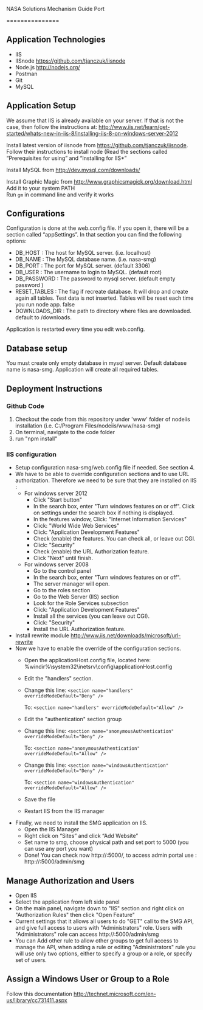
NASA Solutions Mechanism Guide Port

===============

## Application Technologies

-	IIS
-	IISnode https://github.com/tjanczuk/iisnode 
-	Node.js http://nodejs.org/
-	Postman
-	Git
-	MySQL

## Application Setup

We assume that IIS is already available on your server. If that is not the case, then follow the instructions at: http://www.iis.net/learn/get-started/whats-new-in-iis-8/installing-iis-8-on-windows-server-2012 

Install latest version of iisnode from https://github.com/tjanczuk/iisnode. Follow their instructions to install node (Read the sections called “Prerequisites for using” and “Installing for IIS*”

Install MySQL from http://dev.mysql.com/downloads/ 

Install Graphic Magic from http://www.graphicsmagick.org/download.html  
Add it to your system PATH  
Run ``gm`` in command line and verify it works

## Configurations

Configuration is done at the web.config file. If you open it, there will be a section called “appSettings”. In that section you can find the following options:

- DB_HOST :	The host for MySQL server.	(i.e. localhost)
- DB_NAME :	The MySQL database name. 	(i.e. nasa-smg)
- DB_PORT	: The port for MySQL server.	(default 3306)
- DB_USER	: The username to login to MySQL.	(default root)
- DB_PASSWORD : The password to mysql server.	(default empty password )
- RESET_TABLES : The flag if recreate database. It will drop and create again all tables. Test data is not inserted. Tables will be reset each time you run node app.	false
- DOWNLOADS_DIR	: The path to directory where files are downloaded. default to <app folder>/downloads.

Application is restarted every time you edit web.config.

## Database setup

You must create only empty database in mysql server. Default database name is nasa-smg. Application will create all required tables.

##	Deployment Instructions

### Github Code

1. Checkout the code from this repository under 'www' folder of nodeiis installation (i.e. C:/Program Files/nodeiis/www/nasa-smg)
2. On terminal, navigate to the code folder
3. run "npm install"

###	 IIS configuration

* Setup configuration nasa-smg/web.config file if needed. See section 4.
* We have to be able to override configuration sections and to use URL authorization. Therefore we need to be sure that they are installed on IIS :
  * For windows server 2012
    * Click "Start button"
    * In the search box, enter "Turn windows features on or off". Click on settings under the search box if nothing is displayed.
    * In the features window, Click: "Internet Information Services"
    * Click: "World Wide Web Services"
    * Click: "Application Development Features"
    * Check (enable) the features. You can check all, or leave out CGI.
    * Click: "Security"
    * Check (enable) the URL Authorization feature.
    * Click "Next" until finish.
  * For windows server 2008
    * Go to the control panel
    * In the search box, enter "Turn windows features on or off".
    * The server manager will open.
    * Go to the roles section
    * Go to the Web Server (IIS) section
    * Look for the Role Services subsection
    * Click: "Application Development Features"
    * Install all the services (you can leave out CGI).
    * Click: "Security"
    * Install the URL Authorization feature.
* Install rewrite module http://www.iis.net/downloads/microsoft/url-rewrite
* Now we have to enable the override of the configuration sections.
  * Open the applicationHost.config file, located here: %windir%\system32\inetsrv\config\applicationHost.config
  * Edit the "handlers" section.
  * Change this line:
       ``<section name="handlers" overrideModeDefault="Deny" />``

    To:
       ``<section name="handlers" overrideModeDefault="Allow" />``

  * Edit the "authentication" section group
  * Change this line:
       ``<section name="anonymousAuthentication" overrideModeDefault="Deny" />``

       To:
       ``<section name="anonymousAuthentication" overrideModeDefault="Allow" />``
       
  * Change this line:
       ``<section name="windowsAuthentication" overrideModeDefault="Deny" />``

       To:
       ``<section name="windowsAuthentication" overrideModeDefault="Allow" />``
       
  * Save the file
  * Restart IIS from the IIS manager
* Finally, we need to install the SMG application on IIS.
  * Open the IIS Manager
  * Right click on “Sites” and click “Add Website”
  * Set name to smg, choose physical path and set port to 5000 (you can use any port you want)
  * Done! You can check now http://<IP>:5000/, to access admin portal use : http://<IP>:5000/admin/smg

## Manage Authorization and Users

* Open IIS
* Select the application from left side panel
* On the main panel, navigate down to "IIS" section and right click on "Authorization Rules" then click "Open Feature"
* Current settings that it allows all users to do "GET" call to the SMG API, and give full access to users with "Administrators" role. Users with "Administrators" role can access http://<IP>:5000/admin/smg
* You can Add other rule to allow other groups to get full access to manage the API, when adding a rule or editing "Administrators" rule you will use only two options, either to specify a group or a role, or specify set of users.

## Assign a Windows User or Group to a Role 

Follow this documentation
http://technet.microsoft.com/en-us/library/cc731411.aspx
